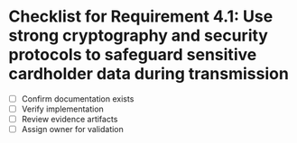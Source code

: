 # Checklist for Requirement 4.1: Use strong cryptography and security protocols to safeguard sensitive cardholder data during transmission

- [ ] Confirm documentation exists
- [ ] Verify implementation
- [ ] Review evidence artifacts
- [ ] Assign owner for validation
